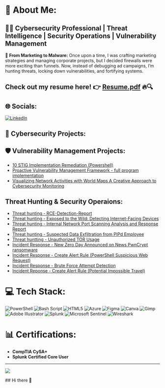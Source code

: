 # 💫 About Me:
## 👨‍💻 Cybersecurity Professional | Threat Intelligence | Security Operations | Vulnerability Management  

🚀 **From Marketing to Malware:** Once upon a time, I was crafting marketing strategies and managing corporate projects, but I decided firewalls were more exciting than funnels. Now, instead of debugging ad campaigns, I’m hunting threats, locking down vulnerabilities, and fortifying systems.  

## **Check out my resume here!** 👉 [ Resume.pdf](https://github.com/user-attachments/files/18849140/Touba.Hamdi.pdf) 🔥🔍


## 🌐 Socials:
[![LinkedIn](https://img.shields.io/badge/LinkedIn-%230077B5.svg?logo=linkedin&logoColor=white)](https://linkedin.com/in/https://www.linkedin.com/in/toubahamdi/) 


## 📂 Cybersecurity Projects:

## 🛡️ Vulnerability Management Projects:
-  [10 STIG Implementation Remediation (Powershell)](https://github.com/ToubaHam/STIGS-Implemetation-Remediation)
-  [Proactive Vulnerability Management Framework - full program implementation](https://github.com/ToubaHam/Proactive-Vulnerability-Management-Framework/blob/main/README.md)
-  [Visualizing Network Activities with World Maps A Creative Approach to Cybersecurity Monitoring](https://github.com/ToubaHam/Visualizing-Network-Activities-with-World-Maps-A-Creative-Approach-to-Cybersecurity-Monitoring/blob/main/README.md)

## Threat Hunting & Security Operaions:
- [Threat hunting - RCE-Detection-Report](https://github.com/ToubaHam/RCE-Detection-Report)
- [Threat hunting - Exposed to the Wild: Detecting Internet-Facing Devices](https://github.com/ToubaHam/-Exposed-Vulnerable-Detecting-Internet-Facing-Devices)
- [Threat hunting - Internal Network Port Scanning Analysis and Response Report](https://github.com/ToubaHam/-Internal-Network-Port-Scanning-Analysis-and-Response-Report)
- [Threat hunting - Suspected Data Exfiltration from PIPd Employee]((https://github.com/ToubaHam/Suspected-Data-Exfiltration-from-PIPd-Employee))
- [Threat huntting - Unauthorized TOR Usage](https://github.com/ToubaHam/Tor-Browers-Usage/tree/main)
- [Incident Response - New Zero Day Announced on News PwnCrypt ransomware](https://github.com/ToubaHam/New-Zero-Day-Announced-on-News-PwnCrypt-ransomware-)
- [Incident Response - Create Alert Rule (PowerShell Suspicious Web Request)](https://github.com/ToubaHam/Create-Alert-Rule-PowerShell-Suspicious-Web-Request-/tree/main)
- [Incident Response - Brute Force Attempt Detection](https://github.com/ToubaHam/Brute-Force-Attempt-Detection/tree/main)
- [Incident Reponse - Create Alert Rule (Potential Impossible Travel)](https://github.com/ToubaHam/Impossible-Travel/tree/main)
  

# 💻 Tech Stack:
![PowerShell](https://img.shields.io/badge/PowerShell-%235391FE.svg?style=for-the-badge&logo=powershell&logoColor=white) ![Bash Script](https://img.shields.io/badge/bash_script-%23121011.svg?style=for-the-badge&logo=gnu-bash&logoColor=white) ![HTML5](https://img.shields.io/badge/html5-%23E34F26.svg?style=for-the-badge&logo=html5&logoColor=white) ![Azure](https://img.shields.io/badge/azure-%230072C6.svg?style=for-the-badge&logo=microsoftazure&logoColor=white) ![Figma](https://img.shields.io/badge/figma-%23F24E1E.svg?style=for-the-badge&logo=figma&logoColor=white) ![Canva](https://img.shields.io/badge/Canva-%2300C4CC.svg?style=for-the-badge&logo=Canva&logoColor=white) ![Gimp](https://img.shields.io/badge/Gimp-657D8B?style=for-the-badge&logo=gimp&logoColor=FFFFFF) ![Adobe Illustrator](https://img.shields.io/badge/adobe%20illustrator-%23FF9A00.svg?style=for-the-badge&logo=adobe%20illustrator&logoColor=white) ![Splunk](https://img.shields.io/badge/splunk-%23000000.svg?style=for-the-badge&logo=splunk&logoColor=white) ![Microsoft Sentinel](https://camo.githubusercontent.com/5bcd85f8b2920f3a0a9e2fdaa4093ad90231180f28c114803db327dc1e6b8220/68747470733a2f2f696d672e736869656c64732e696f2f62616467652f2d4d6963726f736f66745f53656e74696e656c2d3030413445463f267374796c653d666f722d7468652d6261646765266c6f676f3d4d6963726f736f6674266c6f676f436f6c6f723d7768697465) ![Wireshark](https://camo.githubusercontent.com/2db3f53c2e763520f0d33b02ad7f9e7dc257f0648cf87939ca499b2918511c37/68747470733a2f2f696d672e736869656c64732e696f2f62616467652f2d57697265736861726b2d3136373941373f267374796c653d666f722d7468652d6261646765266c6f676f3d57697265736861726b266c6f676f436f6c6f723d7768697465)
# 📊 Certifications:
- **CompTIA CySA+**
- **Splunk Certified Core User**

---
[![](https://visitcount.itsvg.in/api?id=ToubaHam&icon=4&color=0)](https://visitcount.itsvg.in)

<!-- Proudly created with GPRM ( https://gprm.itsvg.in ) -->## Hi there 👋

<!--
**ToubaHam/Toubaham** is a ✨ _special_ ✨ repository because its `README.md` (this file) appears on your GitHub profile.

Here are some ideas to get you started:

- 🔭 I’m currently working on ...
- 🌱 I’m currently learning ...
- 👯 I’m looking to collaborate on ...
- 🤔 I’m looking for help with ...
- 💬 Ask me about ...
- 📫 How to reach me: ...
- 😄 Pronouns: ...
- ⚡ Fun fact: ...
-->
